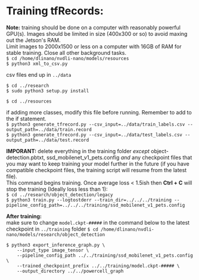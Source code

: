 # Training tfRecords:
**Note:** training should be done on a computer with reasonably powerful GPU(s). Images should be limited in size (400x300 or so) to avoid maxing out the Jetson's RAM.  
Limit images to 2000x1500 or less on a computer with 16GB of RAM for stable training. Close all other background tasks.  
`$ cd /home/dlinano/nvdli-nano/models/resources`  
`$ python3 xml_to_csv.py`  

csv files end up in `../data`  

`$ cd ../research`  
`$ sudo python3 setup.py install`  

`$ cd ../resources`  

if adding more classes, modify this file before running. Remember to add to the if statement.  
`$ python3 generate_tfrecord.py --csv_input=../data/train_labels.csv --output_path=../data/train.record`  
`$ python3 generate_tfrecord.py --csv_input=../data/test_labels.csv --output_path=../data/test.record`  

**IMPORANT:** delete everything in the training folder *except* object-detection.pbtxt, ssd_mobilenet_v1_pets.config *and* any checkpoint files that you may want to keep training your model further in the future (if you have compatible checkpoint files, the training script will resume from the latest file).  
This command begins training. Once average loss < 1.5ish then **Ctrl + C** will stop the training (Ideally loss less than 1):  
`$ cd ../research/object_detection/legacy`  
`$ python3 train.py --logtostderr --train_dir=../../../training --pipeline_config_path=../../../training/ssd_mobilenet_v1_pets.config`  


**After training:**  
make sure to change `model.ckpt-#####` in the command below to the latest checkpoint in `../training` folder
`$ cd /home/dlinano/nvdli-nano/models/research/object_detection`  
```
$ python3 export_inference_graph.py \
    --input_type image_tensor \
    --pipeline_config_path ../../training/ssd_mobilenet_v1_pets.config \
    --trained_checkpoint_prefix ../../training/model.ckpt-##### \
    --output_directory ../../powercell_graph
```
